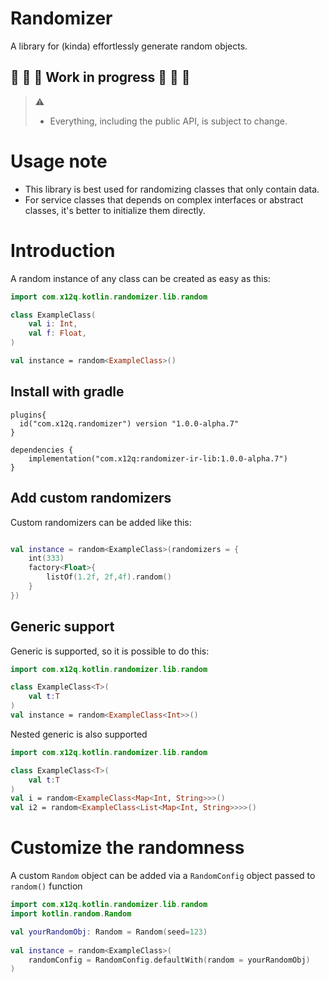 # Randomizer

A library for (kinda) effortlessly generate random objects. 

## :construction: :construction: :construction: Work in progress :construction: :construction: :construction: 
  
> :warning:
> - Everything, including the public API, is subject to change.


# Usage note
- This library is best used for randomizing classes that only contain data.
- For service classes that depends on complex interfaces or abstract classes, it's better to initialize them directly.

# Introduction

A random instance of any class can be created as easy as this:

```kotlin
import com.x12q.kotlin.randomizer.lib.random

class ExampleClass(
    val i: Int,
    val f: Float,
)

val instance = random<ExampleClass>()
```

## Install with gradle
```
plugins{
  id("com.x12q.randomizer") version "1.0.0-alpha.7"
}

dependencies {
    implementation("com.x12q:randomizer-ir-lib:1.0.0-alpha.7")
}
```

## Add custom randomizers

Custom randomizers can be added like this:

```kotlin

val instance = random<ExampleClass>(randomizers = {
    int(333)
    factory<Float>{
        listOf(1.2f, 2f,4f).random()
    }
})
```

## Generic support

Generic is supported, so it is possible to do this:

```kotlin
import com.x12q.kotlin.randomizer.lib.random

class ExampleClass<T>(
    val t:T
)
val instance = random<ExampleClass<Int>>()
```

Nested generic is also supported

```kotlin
import com.x12q.kotlin.randomizer.lib.random

class ExampleClass<T>(
    val t:T
)
val i = random<ExampleClass<Map<Int, String>>>()
val i2 = random<ExampleClass<List<Map<Int, String>>>>()
```

# Customize the randomness

A custom `Random` object can be added via a `RandomConfig` object passed to `random()` function

```kotlin
import com.x12q.kotlin.randomizer.lib.random
import kotlin.random.Random

val yourRandomObj: Random = Random(seed=123)
        
val instance = random<ExampleClass>(
    randomConfig = RandomConfig.defaultWith(random = yourRandomObj)
)
```
